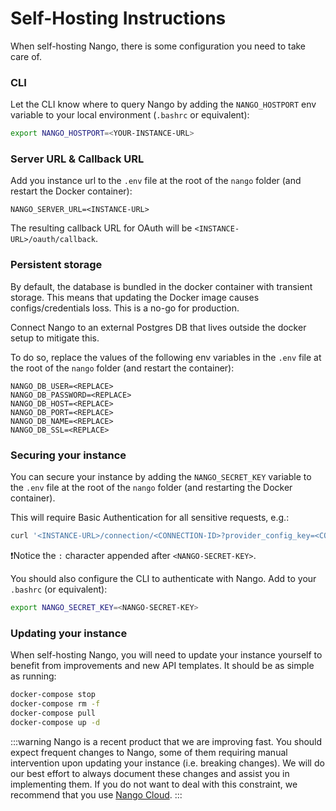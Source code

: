 # Self-Hosting Instructions

When self-hosting Nango, there is some configuration you need to take care of.

### CLI

Let the CLI know where to query Nango by adding the `NANGO_HOSTPORT` env variable to your local environment (`.bashrc` or equivalent):

```bash
export NANGO_HOSTPORT=<YOUR-INSTANCE-URL>
```

### Server URL & Callback URL

Add you instance url to the `.env` file at the root of the `nango` folder (and restart the Docker container):

```
NANGO_SERVER_URL=<INSTANCE-URL>
```

The resulting callback URL for OAuth will be `<INSTANCE-URL>/oauth/callback`.

### Persistent storage

By default, the database is bundled in the docker container with transient storage. This means that updating the Docker image causes configs/credentials loss. This is a no-go for production.

Connect Nango to an external Postgres DB that lives outside the docker setup to mitigate this.

To do so, replace the values of the following env variables in the `.env` file at the root of the `nango` folder (and restart the container):

```
NANGO_DB_USER=<REPLACE>
NANGO_DB_PASSWORD=<REPLACE>
NANGO_DB_HOST=<REPLACE>
NANGO_DB_PORT=<REPLACE>
NANGO_DB_NAME=<REPLACE>
NANGO_DB_SSL=<REPLACE>
```

### Securing your instance

You can secure your instance by adding the `NANGO_SECRET_KEY` variable to the `.env` file at the root of the `nango` folder (and restarting the Docker container).

This will require Basic Authentication for all sensitive requests, e.g.:

```bash
curl '<INSTANCE-URL>/connection/<CONNECTION-ID>?provider_config_key=<CONFIG-KEY>' -u '<NANGO-SECRET-KEY>:'
```

❗️Notice the `:` character appended after `<NANGO-SECRET-KEY>`.

You should also configure the CLI to authenticate with Nango. Add to your `.bashrc` (or equivalent):

```bash
export NANGO_SECRET_KEY=<NANGO-SECRET-KEY>
```

### Updating your instance

When self-hosting Nango, you will need to update your instance yourself to benefit from improvements and new API templates. It should be as simple as running:

```bash
docker-compose stop
docker-compose rm -f
docker-compose pull
docker-compose up -d
```

:::warning
Nango is a recent product that we are improving fast. You should expect frequent changes to Nango, some of them requiring manual intervention upon updating your instance (i.e. breaking changes). We will do our best effort to always document these changes and assist you in implementing them. If you do not want to deal with this constraint, we recommend that you use [Nango Cloud](../cloud.md).
:::
